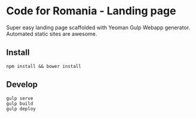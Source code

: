 # Code for Romania - Landing page

Super easy landing page scaffolded with Yeoman Gulp Webapp generator. Automated static sites are awesome.

## Install
```
npm install && bower install
```

## Develop
```
gulp serve
gulp build
gulp deploy
```
